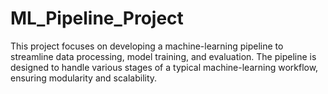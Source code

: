 # ML_Pipeline_Project
This project focuses on developing a machine-learning pipeline to streamline data processing, model training, and evaluation. The pipeline is designed to handle various stages of a typical machine-learning workflow, ensuring modularity and scalability.
